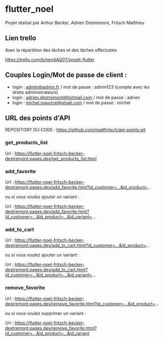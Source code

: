 # flutter_noel
Projet réalisé par Arthur Becker, Adrien Destremont, Fritsch Matthieu

## Lien trello 
Avec la répartition des tâches et des tâches effectuées

https://trello.com/b/nen4AQ0T/projet-flutter

## Couples Login/Mot de passe de client :

- login : admin@admin.fr / mot de passe : admin123 (compte avec les droits administrateurs)
- login : adrien.destremont@hotmail.com / mot de passe : adrien
- login : michel.maurice@gmail.com / mot de passe : michel

## URL des points d'API
REPOSITORY DU CODE : https://github.com/mattfritsch/api-points.git
### get_products_list
Url : https://flutter-noel-fritsch-becker-destremont.pages.dev/get_products_list.html

### add_favorite
Url : https://flutter-noel-fritsch-becker-destremont.pages.dev/add_favorite.html?id_customer=...&id_product=...

ou si vous voulez ajouter un variant :

Url : https://flutter-noel-fritsch-becker-destremont.pages.dev/add_favorite.html?id_customer=...&id_product=...&id_variant=...

### add_to_cart

Url : https://flutter-noel-fritsch-becker-destremont.pages.dev/add_to_cart.html?id_customer=...&id_product=...

ou si vous voulez ajouter un variant :

Url : https://flutter-noel-fritsch-becker-destremont.pages.dev/add_to_cart.html?id_customer=...&id_product=...&id_variant=...

### remove_favorite

Url : https://flutter-noel-fritsch-becker-destremont.pages.dev/remove_favorite.html?id_customer=...&id_product=...

ou si vous voulez supprimer un variant :

Url : https://flutter-noel-fritsch-becker-destremont.pages.dev/remove_favorite.html?id_customer=...&id_product=...&id_variant
